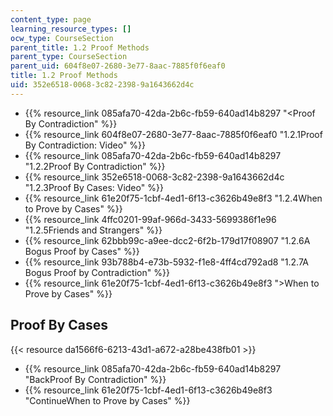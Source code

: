 ```yaml
---
content_type: page
learning_resource_types: []
ocw_type: CourseSection
parent_title: 1.2 Proof Methods
parent_type: CourseSection
parent_uid: 604f8e07-2680-3e77-8aac-7885f0f6eaf0
title: 1.2 Proof Methods
uid: 352e6518-0068-3c82-2398-9a1643662d4c
---
```


*   {{% resource_link 085afa70-42da-2b6c-fb59-640ad14b8297 "\<Proof By Contradiction" %}}
*   {{% resource_link 604f8e07-2680-3e77-8aac-7885f0f6eaf0 "1.2.1Proof By Contradiction: Video" %}}
*   {{% resource_link 085afa70-42da-2b6c-fb59-640ad14b8297 "1.2.2Proof By Contradiction" %}}
*   {{% resource_link 352e6518-0068-3c82-2398-9a1643662d4c "1.2.3Proof By Cases: Video" %}}
*   {{% resource_link 61e20f75-1cbf-4ed1-6f13-c3626b49e8f3 "1.2.4When to Prove by Cases" %}}
*   {{% resource_link 4ffc0201-99af-966d-3433-5699386f1e96 "1.2.5Friends and Strangers" %}}
*   {{% resource_link 62bbb99c-a9ee-dcc2-6f2b-179d17f08907 "1.2.6A Bogus Proof by Cases" %}}
*   {{% resource_link 93b788b4-e73b-5932-f1e8-4ff4cd792ad8 "1.2.7A Bogus Proof by Contradiction" %}}
*   {{% resource_link 61e20f75-1cbf-4ed1-6f13-c3626b49e8f3 "\>When to Prove by Cases" %}}

Proof By Cases
--------------

{{< resource da1566f6-6213-43d1-a672-a28be438fb01 >}}

*   {{% resource_link 085afa70-42da-2b6c-fb59-640ad14b8297 "BackProof By Contradiction" %}}
*   {{% resource_link 61e20f75-1cbf-4ed1-6f13-c3626b49e8f3 "ContinueWhen to Prove by Cases" %}}